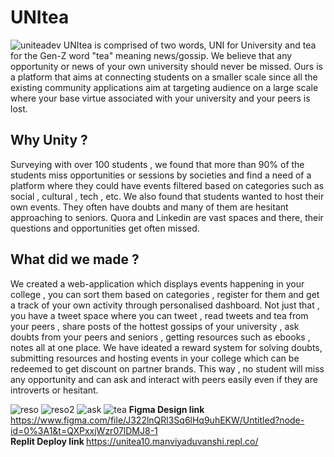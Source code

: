 # UNItea
![uniteadev](https://user-images.githubusercontent.com/98814117/218313860-236a6e93-57c8-4f42-9a72-6abf56d8874b.jpeg)
UNItea is comprised of two words, UNI for University and tea for the Gen-Z word "tea" meaning news/gossip. We believe that any opportunity or news of your own university should never be missed. Ours is a platform that aims at connecting students on a smaller scale since all the existing community applications aim at targeting audience on a large scale where your base virtue associated with your university and your peers is lost.

<h2><b> Why Unity ? </b> </h2>
Surveying with over 100 students , we found that more than 90% of the students miss opportunities or sessions by societies and find a need of a platform where they could have events filtered based on categories such as social , cultural , tech , etc. We also found that students wanted to host their own events. They often have doubts and many of them are hesitant approaching to seniors. Quora and Linkedin are vast spaces and there, their questions and opportunities get often missed.

<h2><b> What did we made ? </b> </h2>
We created a web-application which displays events happening in your college , you can sort them based on categories , register for them and get a track of your own activity through personalised dashboard. Not just that , you have a tweet space where you can tweet , read tweets and tea from your peers , share posts of the hottest gossips of your university , ask doubts from your peers and seniors , getting resources such as ebooks , notes all at one place. We have ideated a reward system for solving doubts, submitting resources and hosting events in your college which can be redeemed to get discount on partner brands.
This way , no student will miss any opportunity and can ask and interact with peers easily even if they are introverts or hesitant.<br>


![reso](https://user-images.githubusercontent.com/98814117/218314078-e05f6247-8a19-472e-aabd-34da7b06f647.jpeg)
![reso2](https://user-images.githubusercontent.com/98814117/218314088-83851116-47ff-4679-97a1-6def75ce8a21.jpeg)
![ask](https://user-images.githubusercontent.com/98814117/218314094-85c330f2-837d-4890-a819-02144aa338de.jpeg)
![tea](https://user-images.githubusercontent.com/98814117/218314099-498d5c08-3e2f-42fd-a43b-a75c4feb9214.jpeg)
<B> Figma Design link </B>
https://www.figma.com/file/J322lnQRl3Sq6lHq9uhEKW/Untitled?node-id=0%3A1&t=QXPxxjWzr07lDMJ8-1 <br>
<B> Replit Deploy link </B>
https://unitea10.manviyaduvanshi.repl.co/
